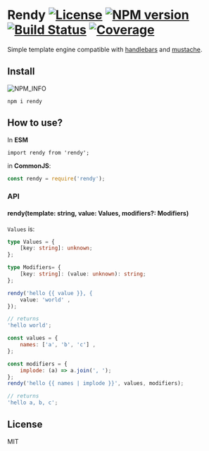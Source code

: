 # Rendy [![License][LicenseIMGURL]][LicenseURL] [![NPM version][NPMIMGURL]][NPMURL] [![Build Status][BuildStatusIMGURL]][BuildStatusURL] [![Coverage][CoverageIMGURL]][CoverageURL]

[NPM_INFO_IMG]: https://nodei.co/npm/rendy.png?downloads&&stars&&downloadRank "npm install rendy"
[NPMIMGURL]: https://img.shields.io/npm/v/rendy.svg?style=flat
[BuildStatusURL]: https://github.com/coderaiser/rendy/actions/workflows/nodejs.yml "Build Status"
[BuildStatusIMGURL]: https://github.com/coderaiser/rendy/actions/workflows/nodejs.yml/badge.svg
[LicenseIMGURL]: https://img.shields.io/badge/license-MIT-317BF9.svg?style=flat
[NPMURL]: https://npmjs.org/package/rendy "npm"
[LicenseURL]: https://tldrlegal.com/license/mit-license "MIT License"
[CoverageURL]: https://coveralls.io/github/coderaiser/rendy?branch=master
[CoverageIMGURL]: https://coveralls.io/repos/coderaiser/rendy/badge.svg?branch=master&service=github

Simple template engine compatible with [handlebars](http://handlebarsjs.com "Handlebars") and [mustache](https://mustache.github.io "Mustache").

## Install

![NPM\_INFO][NPM_INFO_IMG]

`npm i rendy`

## How to use?

In **ESM**

```
import rendy from 'rendy';
```

in **CommonJS**:

```js
const rendy = require('rendy');
```

### API

#### rendy(template: string, value: Values, modifiers?: Modifiers)

`Values` is: 

```ts
type Values = {
    [key: string]: unknown;
};

type Modifiers= {
    [key: string]: (value: unknown): string;
};
```

```js
rendy('hello {{ value }}, {
    value: 'world' ,
});

// returns
'hello world';

const values = {
    names: ['a', 'b', 'c'] ,
};

const modifiers = {
    implode: (a) => a.join(', ');
};
rendy('hello {{ names | implode }}', values, modifiers);

// returns
'hello a, b, c';
```

## License

MIT

